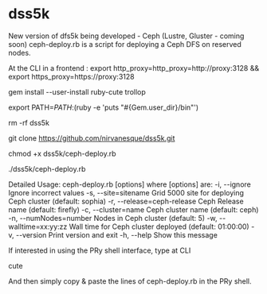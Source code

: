 # dss5k
New version of dfs5k being developed - Ceph (Lustre, Gluster - coming soon)
ceph-deploy.rb is a script for deploying a Ceph DFS on reserved nodes.


At the CLI in a frontend :
export http_proxy=http_proxy=http://proxy:3128 && export https_proxy=https://proxy:3128

gem install --user-install ruby-cute trollop

export PATH=$PATH:$(ruby -e 'puts "#{Gem.user_dir}/bin"')

rm -rf dss5k

git clone https://github.com/nirvanesque/dss5k.git

chmod +x dss5k/ceph-deploy.rb

./dss5k/ceph-deploy.rb

Detailed Usage:
       ceph-deploy.rb [options]
where [options] are:
  -i, --ignore                   Ignore incorrect values
  -s, --site=sitename            Grid 5000 site for deploying Ceph cluster (default: sophia)
  -r, --release=ceph-release     Ceph Release name (default: firefly)
  -c, --cluster=name             Ceph cluster name (default: ceph)
  -n, --numNodes=number          Nodes in Ceph cluster (default: 5)
  -w, --walltime=xx:yy:zz        Wall time for Ceph cluster deployed (default: 01:00:00)
  -v, --version                  Print version and exit
  -h, --help                     Show this message


If interested in using the PRy shell interface, type at CLI

cute

And then simply copy & paste the lines of ceph-deploy.rb in the PRy shell.

